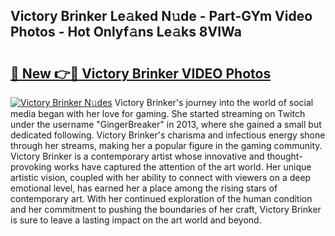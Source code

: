 ## Victory Brinker Le𝚊ked N𝚞de - Part-GYm Video Photos - Hot Onlyf𝚊ns Le𝚊ks 8VIWa

# <h2><a href="http://ab23782.deff.icu/?id=Victory+Brinker">🔗 New 👉🔴 Victory Brinker VIDEO Photos</a></h2>

[![Victory Brinker N𝚞des](https://i.imgur.com/rIISA9y.gif)](http://ab23782.deff.icu/?id=Victory+Brinker)
Victory Brinker's journey into the world of social media began with her love for gaming. She started streaming on Twitch under the username "GingerBreaker" in 2013, where she gained a small but dedicated following. Victory Brinker's charisma and infectious energy shone through her streams, making her a popular figure in the gaming community. Victory Brinker is a contemporary artist whose innovative and thought-provoking works have captured the attention of the art world. Her unique artistic vision, coupled with her ability to connect with viewers on a deep emotional level, has earned her a place among the rising stars of contemporary art. With her continued exploration of the human condition and her commitment to pushing the boundaries of her craft, Victory Brinker is sure to leave a lasting impact on the art world and beyond.
